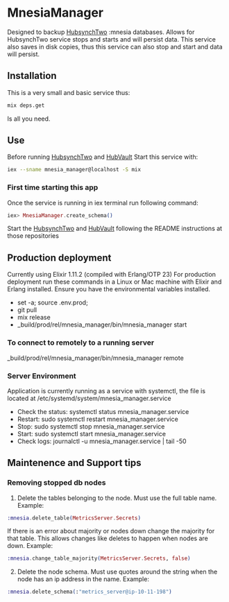 # MnesiaManager
Designed to backup [HubsynchTwo](https://github.com/ErinHivelociy/hubsynch_two) :mnesia databases. 
Allows for  HubsynchTwo service stops and starts and will persist data.
This service also saves in disk copies, thus this service can also stop and start and data will persist.

## Installation
This is a very small and basic service thus:
```bash
mix deps.get
``` 
Is all you need.

## Use
Before running [HubsynchTwo](https://github.com/ErinHivelociy/hubsynch_two) and [HubVault](https://github.com/ErinHivelociy/hub-vault)
Start this service with:
```bash
iex --sname mnesia_manager@localhost -S mix
```

### First time starting this app
Once the service is running in iex terminal run following command:
```elixir
iex> MnesiaManager.create_schema()
```
Start the [HubsynchTwo](https://github.com/ErinHivelociy/hubsynch_two) and [HubVault](https://github.com/ErinHivelociy/hub-vault)
following the README instructions at those repositories 

## Production deployment
Currently using Elixir 1.11.2 (compiled with Erlang/OTP 23)
For production deployment run these commands in a Linux or Mac machine with Elixir and Erlang installed.
Ensure you have the environmental variables installed.

- set -a; source .env.prod;
- git pull
- mix release
- _build/prod/rel/mnesia_manager/bin/mnesia_manager start

### To connect to remotely to a running server
_build/prod/rel/mnesia_manager/bin/mnesia_manager remote

### Server Environment
Application is currently running as a service with systemctl, the file is located at /etc/systemd/system/mnesia_manager.service
- Check the status: systemctl status mnesia_manager.service
- Restart: sudo systemctl restart mnesia_manager.service
- Stop: sudo systemctl stop mnesia_manager.service
- Start: sudo systemctl start mnesia_manager.service
- Check logs: journalctl -u mnesia_manager.service | tail -50

## Maintenence and Support tips

### Removing stopped db nodes 

1. Delete the tables belonging to the node. Must use the full table name.
Example:
```elixir
:mnesia.delete_table(MetricsServer.Secrets)
```
If there is an error about majority or nodes down change the majority for that table. This allows changes like deletes to happen when nodes are down.
Example:
```elixir
:mnesia.change_table_majority(MetricsServer.Secrets, false)
```
2. Delete the node schema. Must use quotes around the string when the node has an ip address in the name.
Example:
```elixir
:mnesia.delete_schema(:"metrics_server@ip-10-11-198")
```